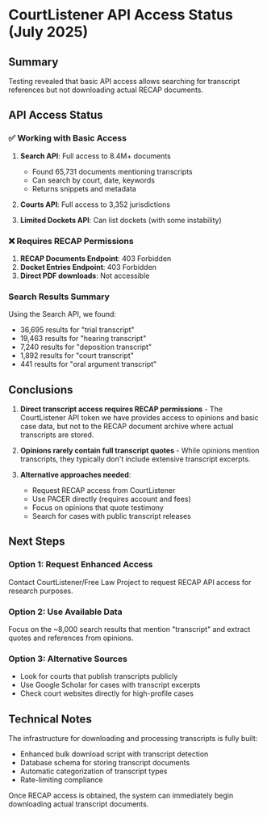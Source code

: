 # CourtListener API Access Status (July 2025)

## Summary

Testing revealed that basic API access allows searching for transcript references but not downloading actual RECAP documents.

## API Access Status

### ✅ Working with Basic Access
1. **Search API**: Full access to 8.4M+ documents
   - Found 65,731 documents mentioning transcripts
   - Can search by court, date, keywords
   - Returns snippets and metadata

2. **Courts API**: Full access to 3,352 jurisdictions

3. **Limited Dockets API**: Can list dockets (with some instability)

### ❌ Requires RECAP Permissions
1. **RECAP Documents Endpoint**: 403 Forbidden
2. **Docket Entries Endpoint**: 403 Forbidden
3. **Direct PDF downloads**: Not accessible

### Search Results Summary
Using the Search API, we found:
- 36,695 results for "trial transcript"
- 19,463 results for "hearing transcript"
- 7,240 results for "deposition transcript"
- 1,892 results for "court transcript"
- 441 results for "oral argument transcript"

## Conclusions

1. **Direct transcript access requires RECAP permissions** - The CourtListener API token we have provides access to opinions and basic case data, but not to the RECAP document archive where actual transcripts are stored.

2. **Opinions rarely contain full transcript quotes** - While opinions mention transcripts, they typically don't include extensive transcript excerpts.

3. **Alternative approaches needed**:
   - Request RECAP access from CourtListener
   - Use PACER directly (requires account and fees)
   - Focus on opinions that quote testimony
   - Search for cases with public transcript releases

## Next Steps

### Option 1: Request Enhanced Access
Contact CourtListener/Free Law Project to request RECAP API access for research purposes.

### Option 2: Use Available Data
Focus on the ~8,000 search results that mention "transcript" and extract quotes and references from opinions.

### Option 3: Alternative Sources
- Look for courts that publish transcripts publicly
- Use Google Scholar for cases with transcript excerpts
- Check court websites directly for high-profile cases

## Technical Notes

The infrastructure for downloading and processing transcripts is fully built:
- Enhanced bulk download script with transcript detection
- Database schema for storing transcript documents
- Automatic categorization of transcript types
- Rate-limiting compliance

Once RECAP access is obtained, the system can immediately begin downloading actual transcript documents.